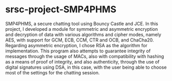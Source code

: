 # srsc-project-SMP4PHMS
SMP4PHMS, a secure chatting tool using Bouncy Castle and JCE. In this project, I developed a module for symmetric and asymmetric encryption and decryption of data with various algorithms and cipher modes, namely AES, with support for GCM, ECB, CCM, CTR and OCB, and ChaCha20. Regarding asymmetric encryption, I chose RSA as the algorithm for implementation. This program also attempts to guarantee integrity of messages through the usage of MACs, also with compatibility with hashing as a means of proof of integrity, and also authenticity, through the use of digital signatures using DSA, in this case, with the user being able to choose most of the settings for the chatting session. 
